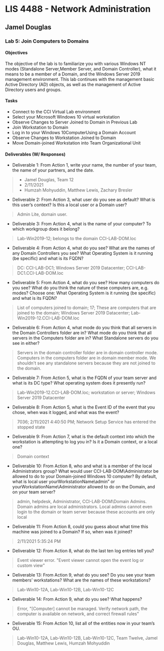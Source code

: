 # LIS 4488 - Network Administration

## Jamel Douglas

### Lab 5: Join Computers to Domains

#### Objectives
The objective of the lab is to familiarize you with various Windows NT modes (Standalone Server,Member Server, and Domain Controller), what it means to be a member of a Domain, and the Windows Server 2019 management environment. This lab continues with the management basic Active Directory (AD) objects, as well as the management of Active Directory users and groups.

#### Tasks
- Connect to the CCI Virtual Lab environment
- Select your Microsoft Windows 10 virtual workstation
- Observe Changes to Server Joined to Domain in Previous Lab
- Join Workstation to Domain
- Log in to your Windows 10ComputerUsing a Domain Account
- Observe Changes to Workstation Joined to Domain 
- Move Domain-joined Workstation into Team Organizational Unit

#### Deliverables (W/ Responses)
- Deliverable 1: From Action 1, write your name, the number of your team, the name of your partners, and the date. 
> - Jamel Douglas, Team 12
> - 2/11/2021
> - Humzah Mohyuddin, Matthew Lewis, Zachary Bresler
- Deliverable 2: From Action 3, what user do you see as default? What is this user’s context? Is this a local user or a Domain user? 
> Admin Lite, domain user.
- Deliverable 3: From Action 4, what is the name of your computer? To which workgroup does it belong? 
> Lab-Win2019-12; belongs to the domain CCI-LAB-DOM.loc
- Deliverable 4: From Action 4, what do you see? What are the names of any Domain Controllers you see? What Operating System is it running (be specific) and what is its FQDN? 
> DC: CCI-LAB-DC1; Windows Server 2019 Datacenter; CCI-LAB-DC1.CCI-LAB-DOM.loc 
- Deliverable 5: From Action 4, what do you see? How many computers do you see? What do you think the nature of these computers are, e.g. modes? Choose one: What Operating System is it running (be specific) and what is its FQDN? 
> List of computers joined to domain; 17; These are computers that are joined to the domain; Windows Server 2019 Datacenter; Lab-Win2019-12.CCI-LAB-DOM.loc 
- Deliverable 6: From Action 4, what mode do you think that all servers in the Domain Controllers folder are in? What mode do you think that all servers in the Computers folder are in? What Standalone servers do you see in either? 
> Servers in the domain controller folder are in domain controller mode. Computers in the computers folder are in domain member mode. We shouldn't see any standalone servers because they are not joined to the domain.
- Deliverable 7: From Action 5, what is the FQDN of your team server and what is its DC type? What operating system does it presently run? 
> Lab-Win2019-12.CCI-LAB-DOM.loc; workstation or server; Windows Server 2019 Datacenter
- Deliverable 8: From Action 5, what is the Event ID of the event that you chose, when was it logged, and what was the event? 
> 7036; 2/11/2021 4:40:50 PM; Network Setup Service has entered the stopped state
- Deliverable 9: From Action 7, what is the default context into which the workstation is attempting to log you in? Is it a Domain context, or a local one? 
> Domain context
- Deliverable 10: From Action 8, who and what is a member of the local Administrators group? What would user CCI-LAB-DOM\Administrator be allowed to do to your Domain-joined Windows 10 computer? By default, what is local user yourWorkstationName\admin” or yourWorkstationName\Administrator allowed to do on the Domain, and on your team server? 
> admin, helpdesk, Administrator, CCI-LAB-DOM\Domain Admins. Domain admins are local administrators. Local admins cannot even login to the domain or team server because these accounts are only local
- Deliverable 11: From Action 8, could you guess about what time this machine was joined to a Domain? If so, when was it joined? 
> 2/11/2021 5:35:24 PM
- Deliverable 12: From Action 8, what do the last ten log entries tell you? 
> Event viewer error. "Event viewer cannot open the event log or custom view"
- Deliverable 13: From Action 9, what do you see? Do you see your team members’ workstations? What are the names of these workstations? 
> Lab-Win10-12A, Lab-Win10-12B, Lab-Win10-12C
- Deliverable 14: From Action 9, what do you see? What happens? 
> Error, "[Computer] cannot be managed. Verify network path, the computer is available on network, and correct firewall rules"
- Deliverable 15: From Action 10, list all of the entities now in your team’s OU.
> Lab-Win10-12A, Lab-Win10-12B, Lab-Win10-12C, Team Twelve, Jamel Douglas, Matthew Lewis, Humzah Mohyuddin